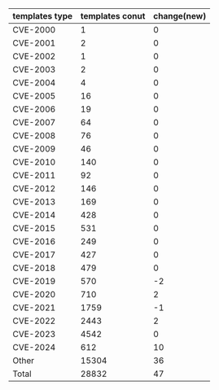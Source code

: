 | templates type | templates conut | change(new) |
| --- | --- | --- |
| CVE-2000 | 1 | 0 |
| CVE-2001 | 2 | 0 |
| CVE-2002 | 1 | 0 |
| CVE-2003 | 2 | 0 |
| CVE-2004 | 4 | 0 |
| CVE-2005 | 16 | 0 |
| CVE-2006 | 19 | 0 |
| CVE-2007 | 64 | 0 |
| CVE-2008 | 76 | 0 |
| CVE-2009 | 46 | 0 |
| CVE-2010 | 140 | 0 |
| CVE-2011 | 92 | 0 |
| CVE-2012 | 146 | 0 |
| CVE-2013 | 169 | 0 |
| CVE-2014 | 428 | 0 |
| CVE-2015 | 531 | 0 |
| CVE-2016 | 249 | 0 |
| CVE-2017 | 427 | 0 |
| CVE-2018 | 479 | 0 |
| CVE-2019 | 570 | -2 |
| CVE-2020 | 710 | 2 |
| CVE-2021 | 1759 | -1 |
| CVE-2022 | 2443 | 2 |
| CVE-2023 | 4542 | 0 |
| CVE-2024 | 612 | 10 |
| Other | 15304 | 36 |
| Total | 28832 | 47 |
